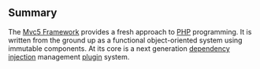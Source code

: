 ## Summary
The [Mvc5 Framework](https://github.com/mvc5/mvc5) provides a fresh approach to [PHP](http://www.php.net) programming. It is written from the ground up as a functional object-oriented system using immutable components. At its core is a next generation [dependency injection](#dependency-injection) management [plugin](#plugins) system.
